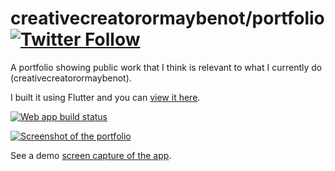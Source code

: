 # creativecreatorormaybenot/portfolio [![Twitter Follow](https://img.shields.io/twitter/follow/creativemaybeno?label=Follow&style=social)](https://twitter.com/creativemaybeno)

A portfolio showing public work that I think is relevant to what I currently do (creativecreatorormaybenot).

I built it using Flutter and you can [view it here](https://portfolio.creativemaybeno.dev).

[![Web app build status](https://github.com/creativecreatorormaybenot/portfolio/workflows/web%20app/badge.svg)](https://github.com/creativecreatorormaybenot/portfolio/actions?query=workflow%3A"web+app")

[![Screenshot of the portfolio](https://i.imgur.com/eJqqY76.png)](https://portfolio.creativemaybeno.dev)

See a demo [screen capture of the app](https://twitter.com/creativemaybeno/status/1229191827707899906?s=20).
